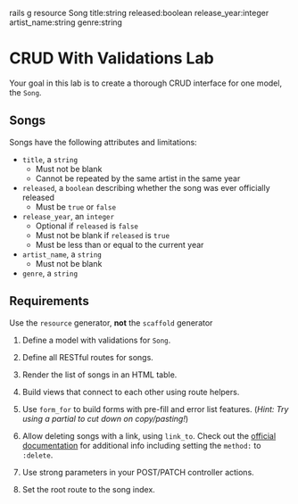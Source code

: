 rails g resource Song title:string released:boolean release_year:integer artist_name:string genre:string

# CRUD With Validations Lab

Your goal in this lab is to create a thorough CRUD interface for one model, the
`Song`.

## Songs

Songs have the following attributes and limitations:

- `title`, a `string`
  - Must not be blank
  - Cannot be repeated by the same artist in the same year
- `released`, a `boolean` describing whether the song was ever officially
  released
  - Must be `true` or `false`
- `release_year`, an `integer`
  - Optional if `released` is `false`
  - Must not be blank if `released` is `true`
  - Must be less than or equal to the current year
- `artist_name`, a `string`
  - Must not be blank
- `genre`, a `string`

## Requirements

Use the `resource` generator, **not** the `scaffold` generator

1.  Define a model with validations for `Song`.

2.  Define all RESTful routes for songs.

3.  Render the list of songs in an HTML table.

4.  Build views that connect to each other using route helpers.

5.  Use `form_for` to build forms with pre-fill and error list features. (_Hint:
    Try using a partial to cut down on copy/pasting!_)

6.  Allow deleting songs with a link, using `link_to`. Check out the [official
    documentation][link_to] for additional info including setting the `method:` to
    `:delete`.

7.  Use strong parameters in your POST/PATCH controller actions.

8.  Set the root route to the song index.

[link_to]: http://api.rubyonrails.org/classes/ActionView/Helpers/UrlHelper.html#method-i-link_to
[assets]: http://apidock.com/rails/v4.2.1/ActionView/Helpers/AssetTagHelper/javascript_include_tag
